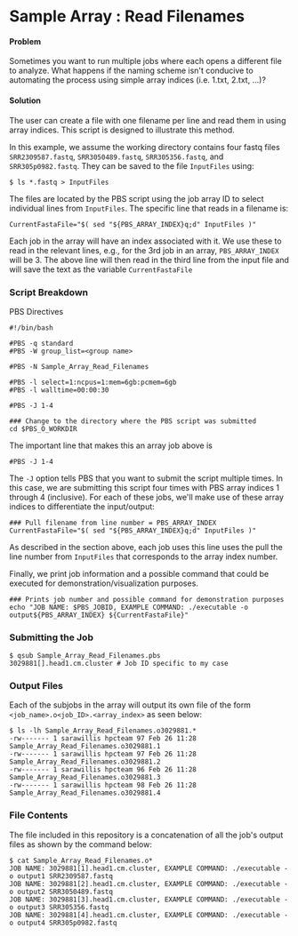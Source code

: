 # Sample Array : Read Filenames

#### Problem
Sometimes you want to run multiple jobs where each opens a different file to analyze. What happens if the naming scheme isn't conducive to automating the process using simple array indices (i.e. 1.txt, 2.txt, ...)? 

#### Solution

The user can create a file with one filename per line and read them in using array indices. This script is designed to illustrate this method.

In this example, we assume the working directory contains four fastq files ```SRR2309587.fastq```, ```SRR3050489.fastq```, ```SRR305356.fastq```, and ```SRR305p0982.fastq```. They can be saved to the file ```InputFiles``` using:

```
$ ls *.fastq > InputFiles
```

The files are located by the PBS script using the job array ID to select individual lines from ```InputFiles```. The specific line that reads in a filename is:

```
CurrentFastaFile="$( sed "${PBS_ARRAY_INDEX}q;d" InputFiles )"
```

Each job in the array will have an index associated with it. We use these to read in the relevant lines, e.g., for the 3rd job in an array, ```PBS_ARRAY_INDEX``` will be 3. The above line will then read in the third line from the input file and will save the text as the variable ```CurrentFastaFile```

### Script Breakdown

PBS Directives
```
#!/bin/bash

#PBS -q standard
#PBS -W group_list=<group name>

#PBS -N Sample_Array_Read_Filenames
 
#PBS -l select=1:ncpus=1:mem=6gb:pcmem=6gb
#PBS -l walltime=00:00:30

#PBS -J 1-4

### Change to the directory where the PBS script was submitted
cd $PBS_O_WORKDIR
```
The important line that makes this an array job above is 
```
#PBS -J 1-4
```
The ```-J``` option tells PBS that you want to submit the script multiple times. In this case, we are submitting this script four times with PBS array indices 1 through 4 (inclusive). For each of these jobs, we'll make use of these array indices to differentiate the input/output:

```
### Pull filename from line number = PBS_ARRAY_INDEX
CurrentFastaFile="$( sed "${PBS_ARRAY_INDEX}q;d" InputFiles )"
```
As described in the section above, each job uses this line uses the pull the line number from ```InputFiles``` that corresponds to the array index number. 

Finally, we print job information and a possible command that could be executed for demonstration/visualization purposes.
```
### Prints job number and possible command for demonstration purposes
echo "JOB NAME: $PBS_JOBID, EXAMPLE COMMAND: ./executable -o output${PBS_ARRAY_INDEX} ${CurrentFastaFile}"
```

### Submitting the Job
``` 
$ qsub Sample_Array_Read_Filenames.pbs 
3029881[].head1.cm.cluster # Job ID specific to my case

```

### Output Files
Each of the subjobs in the array will output its own file of the form ```<job_name>.o<job_ID>.<array_index>``` as seen below:

```
$ ls -lh Sample_Array_Read_Filenames.o3029881.*
-rw------- 1 sarawillis hpcteam 97 Feb 26 11:28 Sample_Array_Read_Filenames.o3029881.1
-rw------- 1 sarawillis hpcteam 97 Feb 26 11:28 Sample_Array_Read_Filenames.o3029881.2
-rw------- 1 sarawillis hpcteam 96 Feb 26 11:28 Sample_Array_Read_Filenames.o3029881.3
-rw------- 1 sarawillis hpcteam 98 Feb 26 11:28 Sample_Array_Read_Filenames.o3029881.4
```

### File Contents
The file included in this repository is a concatenation of all the job's output files as shown by the command below:

```
$ cat Sample_Array_Read_Filenames.o*
JOB NAME: 3029881[1].head1.cm.cluster, EXAMPLE COMMAND: ./executable -o output1 SRR2309587.fastq
JOB NAME: 3029881[2].head1.cm.cluster, EXAMPLE COMMAND: ./executable -o output2 SRR3050489.fastq
JOB NAME: 3029881[3].head1.cm.cluster, EXAMPLE COMMAND: ./executable -o output3 SRR305356.fastq
JOB NAME: 3029881[4].head1.cm.cluster, EXAMPLE COMMAND: ./executable -o output4 SRR305p0982.fastq
```

